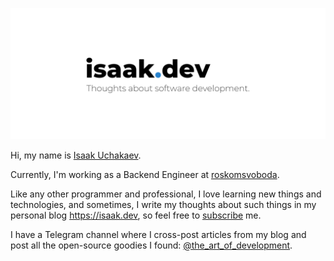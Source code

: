 <p align="center">
  <a target="_blank" href="https://isaak.dev">
  <img src="https://raw.githubusercontent.com/lk-geimfari/lk-geimfari.github.io/master/assets/images/other/preview.png" width="670"/>
  </a>
</p>


Hi, my name is [Isaak Uchakaev](https://isaak.dev/about/).

Currently, I'm working as a Backend Engineer at [roskomsvoboda](https://github.com/roskomsvoboda).

Like any other programmer and professional, I love learning new things and technologies, and sometimes, 
I write my thoughts about such things in my personal blog https://isaak.dev, so feel free to [subscribe](https://isaak.dev/subscribe/) me. 

I have a Telegram channel where I cross-post articles from my blog and post all
the open-source goodies I found: [@the_art_of_development](https://t.me/the_art_of_development).
